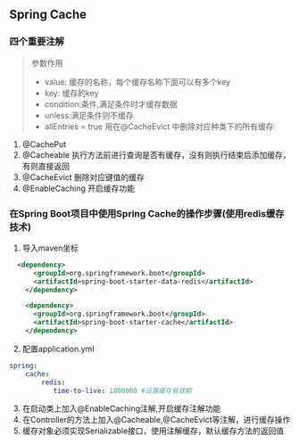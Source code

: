 ## Spring Cache

### 四个重要注解

> 参数作用
>
> * value: 缓存的名称，每个缓存名称下面可以有多个key
> * key: 缓存的key 
> * condition:条件,满足条件时才缓存数据
> * unless:满足条件则不缓存
> * allEntries = true 用在@CacheEvict 中删除对应种类下的所有缓存

1. @CachePut
2. @Cacheable 执行方法前进行查询是否有缓存，没有则执行结束后添加缓存，有则直接返回
3. @CacheEvict 删除对应键值的缓存
4. @EnableCaching  开启缓存功能

### 在Spring Boot项目中使用Spring Cache的操作步骤(使用redis缓存技术)

1. 导入maven坐标

  ```xml
  	<dependency>
        <groupId>org.springframework.boot</groupId>
        <artifactId>spring-boot-starter-data-redis</artifactId>
      </dependency>
  
      <dependency>
        <groupId>org.springframework.boot</groupId>
        <artifactId>spring-boot-starter-cache</artifactId>
      </dependency>
  ```

  

2. 配置application.yml

  ```yml
  spring:
      cache:
          redis:
             time-to-live: 1800000 #设置缓存有效期
  ```

  

3. 在启动类上加入@EnableCaching注解,开启缓存注解功能
4. 在Controller的方法上加入@Cacheable,@CacheEvict等注解，进行缓存操作
5. 缓存对象必须实现Serializable接口，使用注解缓存，默认缓存方法的返回值
